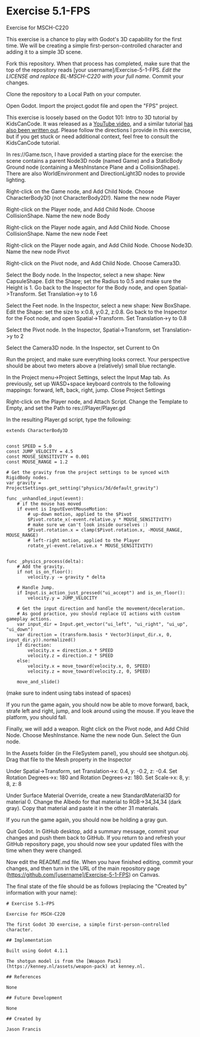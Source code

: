 # Exercise 5.1-FPS

Exercise for MSCH-C220

This exercise is a chance to play with Godot's 3D capability for the first time. We will be creating a simple first-person-controlled character and adding it to a simple 3D scene.

Fork this repository. When that process has completed, make sure that the top of the repository reads [your username]/Exercise-5-1-FPS. *Edit the LICENSE and replace BL-MSCH-C220 with your full name.* Commit your changes.

Clone the repository to a Local Path on your computer.

Open Godot. Import the project.godot file and open the "FPS" project.

This exercise is loosely based on the Godot 101: Intro to 3D tutorial by KidsCanCode. It was released as a [YouTube video](https://youtu.be/_55ktNdarxY), and a similar tutorial [has also been written out](http://kidscancode.org/godot_recipes/basics/3d/101_3d_07/). Please follow the directions I provide in this exercise, but if you get stuck or need additional context, feel free to consult the KidsCanCode tutorial.

In res://Game.tscn, I have provided a starting place for the exercise: the scene contains a parent Node3D node (named Game) and a StaticBody Ground node (containing a MeshInstance Plane and a CollisionShape). There are also WorldEnvironment and DirectionLight3D nodes to provide lighting.

Right-click on the Game node, and Add Child Node. Choose CharacterBody3D (not CharacterBody2D!). Name the new node Player

Right-click on the Player node, and Add Child Node. Choose CollisionShape. Name the new node Body

Right-click on the Player node again, and Add Child Node. Choose CollisionShape. Name the new node Feet

Right-click on the Player node again, and Add Child Node. Choose Node3D. Name the new node Pivot

Right-click on the Pivot node, and Add Child Node. Choose Camera3D.

Select the Body node. In the Inspector, select a new shape: New CapsuleShape. Edit the Shape; set the Radius to 0.5 and make sure the Height is 1. Go back to the Inspector for the Body node, and open Spatial->Transform. Set Translation->y to 1.6

Select the Feet node. In the Inspector, select a new shape: New BoxShape. Edit the Shape: set the size to x:0.8, y:0.2, z:0.8. Go back to the Inspector for the Foot node, and open Spatial->Transform. Set Translation->y to 0.8

Select the Pivot node. In the Inspector, Spatial->Transform, set Translation->y to 2

Select the Camera3D node. In the Inspector, set Current to On

Run the project, and make sure everything looks correct. Your perspective should be about two meters above a (relatively) small blue rectangle.

In the Project menu->Project Settings, select the Input Map tab. As previously, set up WASD+space keyboard controls to the following mappings: forward, left, back, right, jump. Close Project Settings

Right-click on the Player node, and Attach Script. Change the Template to Empty, and set the Path to res://Player/Player.gd

In the resulting Player.gd script, type the following:

```
extends CharacterBody3D


const SPEED = 5.0
const JUMP_VELOCITY = 4.5
const MOUSE_SENSITIVITY = 0.001
const MOUSE_RANGE = 1.2

# Get the gravity from the project settings to be synced with RigidBody nodes.
var gravity = ProjectSettings.get_setting("physics/3d/default_gravity")

func _unhandled_input(event):
	# if the mouse has moved
	if event is InputEventMouseMotion:
		# up-down motion, applied to the $Pivot
		$Pivot.rotate_x(-event.relative.y * MOUSE_SENSITIVITY)
		# make sure we can't look inside ourselves :)
		$Pivot.rotation.x = clamp($Pivot.rotation.x, -MOUSE_RANGE, MOUSE_RANGE)
		# left-right motion, applied to the Player
		rotate_y(-event.relative.x * MOUSE_SENSITIVITY)


func _physics_process(delta):
	# Add the gravity.
	if not is_on_floor():
		velocity.y -= gravity * delta

	# Handle Jump.
	if Input.is_action_just_pressed("ui_accept") and is_on_floor():
		velocity.y = JUMP_VELOCITY

	# Get the input direction and handle the movement/deceleration.
	# As good practice, you should replace UI actions with custom gameplay actions.
	var input_dir = Input.get_vector("ui_left", "ui_right", "ui_up", "ui_down")
	var direction = (transform.basis * Vector3(input_dir.x, 0, input_dir.y)).normalized()
	if direction:
		velocity.x = direction.x * SPEED
		velocity.z = direction.z * SPEED
	else:
		velocity.x = move_toward(velocity.x, 0, SPEED)
		velocity.z = move_toward(velocity.z, 0, SPEED)

	move_and_slide()
```
(make sure to indent using tabs instead of spaces)

If you run the game again, you should now be able to move forward, back, strafe left and right, jump, and look around using the mouse. If you leave the platform, you should fall.

Finally, we will add a weapon. Right click on the Pivot node, and Add Child Node. Choose MeshInstance. Name the new node Gun. Select the Gun node.

In the Assets folder (in the FileSystem panel), you should see shotgun.obj. Drag that file to the Mesh property in the Inspector

Under Spatial->Transform, set Translation->x: 0.4, y: -0.2, z: -0.4. Set Rotation Degrees->x: 180 and Rotation Degrees->z: 180. Set Scale->x: 8, y: 8, z: 8

Under Surface Material Override, create a new StandardMaterial3D for material 0. Change the Albedo for that material to RGB->34,34,34 (dark gray). Copy that material and paste it in the other 31 materials.

If you run the game again, you should now be holding a gray gun.

Quit Godot. In GitHub desktop, add a summary message, commit your changes and push them back to GitHub. If you return to and refresh your GitHub repository page, you should now see your updated files with the time when they were changed.

Now edit the README.md file. When you have finished editing, commit your changes, and then turn in the URL of the main repository page (https://github.com/[username]/Exercise-5-1-FPS) on Canvas.

The final state of the file should be as follows (replacing the "Created by" information with your name):
```
# Exercise 5.1—FPS

Exercise for MSCH-C220

The first Godot 3D exercise, a simple first-person-controlled character.

## Implementation

Built using Godot 4.1.1

The shotgun model is from the [Weapon Pack](https://kenney.nl/assets/weapon-pack) at kenney.nl.

## References

None

## Future Development

None

## Created by 

Jason Francis
```
